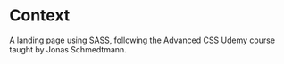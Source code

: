 <h1>Context</h1>
<p>A landing page using SASS, following the Advanced CSS Udemy course taught by Jonas Schmedtmann.</p>
